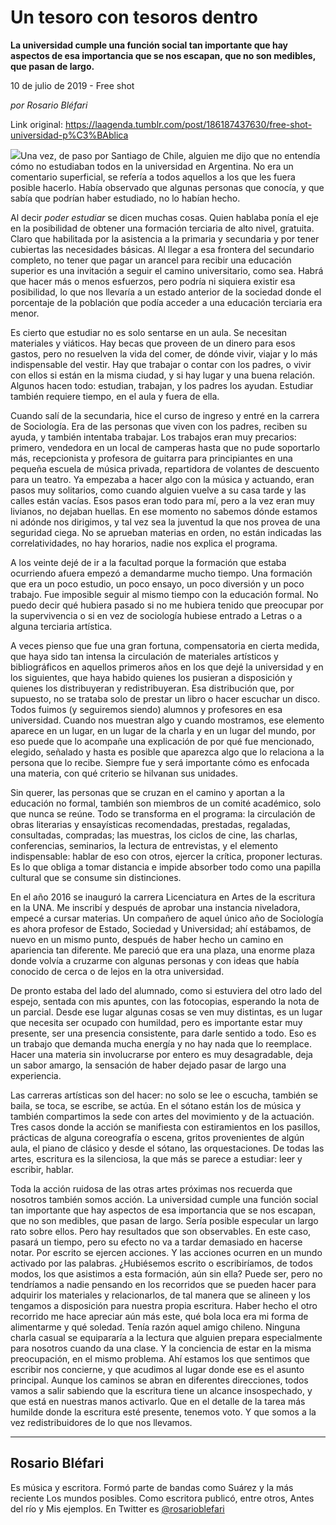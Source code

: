 # Un tesoro con tesoros dentro

**La universidad cumple una función social tan importante que hay aspectos de esa importancia que se nos escapan, que no son medibles, que pasan de largo.**

10 de julio de 2019 - Free shot

_por Rosario Bléfari_

Link original: https://laagenda.tumblr.com/post/186187437630/free-shot-universidad-p%C3%BAblica

![](https://64.media.tumblr.com/5596037925a046d72e0e32febf839cd5/395be6749244913d-b0/s500x750/86e3bb3992187cfbeed0976f9ab1c1583f9ee97d.jpg)Una
vez, de paso por Santiago de Chile, alguien me dijo que no entendía cómo no
estudiaban todos en la universidad en Argentina. No era un comentario
superficial, se refería a todos aquellos a los que les fuera posible hacerlo. Había
observado que algunas personas que conocía, y que sabía que podrían haber
estudiado, no lo habían hecho. 

Al
decir *poder estudiar* se dicen muchas
cosas. Quien hablaba ponía el eje en la posibilidad de obtener una formación
terciaria de alto nivel, gratuita. Claro que habilitada por la asistencia a la
primaria y secundaria y por tener cubiertas las necesidades básicas. Al llegar
a esa frontera del secundario completo, no tener que pagar un arancel para
recibir una educación superior es una invitación a seguir el camino
universitario, como sea. Habrá que hacer
más o menos esfuerzos, pero podría ni siquiera existir esa posibilidad, lo que
nos llevaría a un estado anterior de la sociedad donde el porcentaje de la
población que podía acceder a una educación terciaria era menor.

Es
cierto que estudiar no es solo sentarse en un aula. Se necesitan materiales y
viáticos. Hay becas que proveen de un dinero para esos gastos, pero no
resuelven la vida del comer, de dónde vivir, viajar y lo más indispensable del
vestir. Hay que trabajar o contar con los padres, o vivir con ellos si están en
la misma ciudad, y si hay lugar y una buena relación. Algunos hacen todo: estudian,
trabajan, y los padres los ayudan. Estudiar también requiere tiempo, en el aula
y fuera de ella.

Cuando
salí de la secundaria, hice el curso de ingreso y entré en la carrera de
Sociología. Era de las personas que viven con los padres, reciben su ayuda, y
también intentaba trabajar. Los trabajos eran muy precarios: primero, vendedora
en un local de camperas hasta que no pude soportarlo más, recepcionista y
profesora de guitarra para principiantes en una pequeña escuela de música
privada, repartidora de volantes de descuento para un teatro. Ya empezaba a
hacer algo con la música y actuando, eran pasos muy solitarios, como cuando
alguien vuelve a su casa tarde y las calles están vacías. Esos pasos eran todo
para mí, pero a la vez eran muy livianos, no dejaban huellas. En ese momento no
sabemos dónde estamos ni adónde nos dirigimos, y tal vez sea la juventud la que
nos provea de una seguridad ciega. No se aprueban materias en orden, no están
indicadas las correlatividades, no hay horarios, nadie nos explica el programa.

A
los veinte dejé de ir a la facultad porque la formación que estaba ocurriendo afuera
empezó a demandarme mucho tiempo. Una formación que era un poco estudio, un
poco ensayo, un poco diversión y un poco trabajo. Fue imposible seguir al mismo
tiempo con la educación formal. No puedo decir qué hubiera pasado si no me
hubiera tenido que preocupar por la supervivencia o si en vez de sociología
hubiese entrado a Letras o a alguna terciaria artística. 

A
veces pienso que fue una gran fortuna, compensatoria en cierta medida, que haya
sido tan intensa la circulación de materiales artísticos y bibliográficos en
aquellos primeros años en los que dejé la universidad y en los siguientes, que
haya habido quienes los pusieran a disposición y quienes los distribuyeran y
redistribuyeran. Esa distribución que, por supuesto, no se trataba solo de
prestar un libro o hacer escuchar un disco. Todos fuimos (y seguiremos siendo)
alumnos y profesores en esa universidad. 
Cuando nos muestran algo y cuando mostramos, ese elemento aparece en un
lugar, en un lugar de la charla y en un lugar del mundo, por eso puede que lo
acompañe una explicación de por qué fue mencionado, elegido, señalado y hasta
es posible que aparezca algo que lo relaciona a la persona que lo recibe. Siempre
fue y será importante cómo es enfocada una materia, con qué criterio se
hilvanan sus unidades. 

Sin
querer, las personas que se cruzan en el camino y aportan a la educación no
formal, también son miembros de un comité académico, solo que nunca se reúne.
Todo se transforma en el programa: la
circulación de obras literarias y ensayísticas recomendadas, prestadas, regaladas,
consultadas, compradas; las muestras, los ciclos de cine, las charlas,
conferencias, seminarios, la lectura de entrevistas, y el elemento
indispensable: hablar de eso con otros, ejercer la crítica, proponer lecturas. Es
lo que obliga a tomar distancia e impide absorber todo como una papilla
cultural que se consume sin distinciones.  

En
el año 2016 se inauguró la carrera Licenciatura en Artes de la escritura en la
UNA. Me inscribí y después de aprobar una instancia niveladora, empecé a cursar
materias. Un compañero de aquel único año de Sociología es ahora profesor de
Estado, Sociedad y Universidad; ahí estábamos, de nuevo en un mismo punto,
después de haber hecho un camino en apariencia tan diferente. Me pareció que
era una plaza, una enorme plaza donde volvía a cruzarme con algunas personas y
con ideas que había conocido de cerca o de lejos en la otra universidad. 

De
pronto estaba del lado del alumnado, como si estuviera del otro lado del
espejo, sentada con mis apuntes, con las fotocopias, esperando la nota de un
parcial. Desde ese lugar algunas cosas se ven muy distintas, es un lugar que
necesita ser ocupado con humildad, pero es importante estar muy presente, ser
una presencia consistente, para darle sentido a todo. Eso es un trabajo que
demanda mucha energía y no hay nada que lo reemplace. Hacer una materia sin
involucrarse por entero es muy desagradable, deja un sabor amargo, la sensación
de haber dejado pasar de largo una experiencia. 

Las
carreras artísticas son del hacer: no solo se lee o escucha, también se baila,
se toca, se escribe, se actúa. En el sótano están los de música y también
compartimos la sede con artes del movimiento y de la actuación. Tres casos
donde la acción se manifiesta con estiramientos en los pasillos, prácticas de
alguna coreografía o escena, gritos provenientes de algún aula, el piano de
clásico y desde el sótano, las orquestaciones. De todas las artes, escritura es
la silenciosa, la que más se parece a estudiar: leer y escribir, hablar. 

Toda
la acción ruidosa de las otras artes próximas nos recuerda que nosotros también
somos acción. La universidad cumple una función social tan importante que hay
aspectos de esa importancia que se nos escapan, que no son medibles, que pasan
de largo. Sería posible especular un largo rato sobre ellos. Pero hay resultados
que son observables. En este caso, pasará un tiempo, pero su efecto no va a
tardar demasiado en hacerse notar. Por escrito se ejercen acciones. Y las
acciones ocurren en un mundo activado por las palabras. ¿Hubiésemos escrito o
escribiríamos, de todos modos, los que asistimos a esta formación, aún sin
ella? Puede ser, pero no tendríamos a
nadie pensando en los recorridos que se pueden hacer para adquirir los
materiales y relacionarlos, de tal manera que se alineen y los tengamos a
disposición para nuestra propia escritura. 
Haber hecho el otro recorrido me hace apreciar aún más este, qué bola
loca era mi forma de alimentarme y qué soledad. Tenía razón aquel amigo
chileno. Ninguna charla casual se equipararía a la lectura que alguien prepara
especialmente para nosotros cuando da una clase. Y la conciencia de estar en la
misma preocupación, en el mismo problema. Ahí estamos los que sentimos que
escribir nos concierne, y que acudimos al lugar donde ese es el asunto
principal. Aunque los caminos se abran en diferentes direcciones, todos vamos a
salir sabiendo que la escritura tiene un alcance insospechado, y que está en
nuestras manos activarlo. Que en el detalle de la tarea más humilde donde la
escritura esté presente, tenemos voto. Y que somos a la vez redistribuidores de
lo que nos llevamos. 



---

Rosario Bléfari
---------------

 Es música y escritora. Formó parte de bandas como Suárez y la más reciente Los mundos posibles. Como escritora publicó, entre otros, Antes del río y Mis ejemplos. En Twitter es [@rosarioblefari](https://twitter.com/rosarioblefari) 

